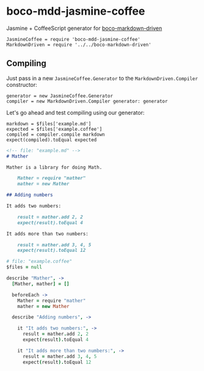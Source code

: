 # boco-mdd-jasmine-coffee

Jasmine + CoffeeScript generator for [boco-markdown-driven]

    JasmineCoffee = require 'boco-mdd-jasmine-coffee'
    MarkdownDriven = require '../../boco-markdown-driven'

## Compiling

Just pass in a new `JasmineCoffee.Generator` to the `MarkdownDriven.Compiler` constructor:

    generator = new JasmineCoffee.Generator
    compiler = new MarkdownDriven.Compiler generator: generator

Let's go ahead and test compiling using our generator:

    markdown = $files['example.md']
    expected = $files['example.coffee']
    compiled = compiler.compile markdown
    expect(compiled).toEqual expected

```markdown
<!-- file: "example.md" -->
# Mather

Mather is a library for doing Math.

    Mather = require "mather"
    mather = new Mather

## Adding numbers

It adds two numbers:

    result = mather.add 2, 2
    expect(result).toEqual 4

It adds more than two numbers:

    result = mather.add 3, 4, 5
    expect(result).toEqual 12
```

```coffee
# file: "example.coffee"
$files = null

describe "Mather", ->
  [Mather, mather] = []

  beforeEach ->
    Mather = require "mather"
    mather = new Mather

  describe "Adding numbers", ->

    it "It adds two numbers:", ->
      result = mather.add 2, 2
      expect(result).toEqual 4

    it "It adds more than two numbers:", ->
      result = mather.add 3, 4, 5
      expect(result).toEqual 12
```

[boco-markdown-driven]: "https://github.com/bocodigitalmedia/boco-markdown-driven"
